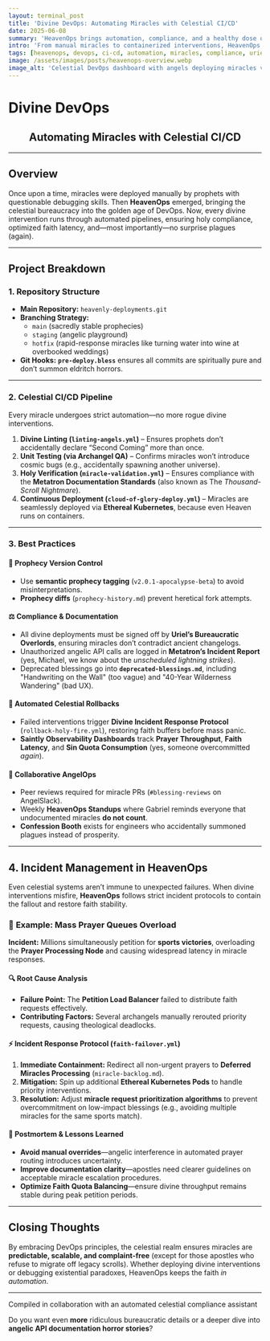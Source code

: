 ```yaml
---
layout: terminal_post
title: 'Divine DevOps: Automating Miracles with Celestial CI/CD'
date: 2025-06-08
summary: 'HeavenOps brings automation, compliance, and a healthy dose of divine comedy to the miracle deployment pipeline.'
intro: 'From manual miracles to containerized interventions, HeavenOps ensures every act of divine intervention is scalable, compliant, and occasionally hilarious.'
tags: [heavenops, devops, ci-cd, automation, miracles, compliance, uriel, metatron, gabriel, michael]
image: /assets/images/posts/heavenops-overview.webp
image_alt: 'Celestial DevOps dashboard with angels deploying miracles via CI/CD'
---
```


# **Divine DevOps**

<h2 style='text-align: center'>Automating Miracles with Celestial CI/CD</h2>

---

## **Overview**

Once upon a time, miracles were deployed manually by prophets with questionable debugging skills. Then **HeavenOps** emerged, bringing the celestial bureaucracy into the golden age of DevOps. Now, every divine intervention runs through automated pipelines, ensuring holy compliance, optimized faith latency, and—most importantly—no surprise plagues (again).

---

## **Project Breakdown**

### **1. Repository Structure**

-   **Main Repository:** `heavenly-deployments.git`
-   **Branching Strategy:**
    -   `main` (sacredly stable prophecies)
    -   `staging` (angelic playground)
    -   `hotfix` (rapid-response miracles like turning water into wine at overbooked weddings)
-   **Git Hooks:** **`pre-deploy.bless`** ensures all commits are spiritually pure and don’t summon eldritch horrors.

---

### **2. Celestial CI/CD Pipeline**

Every miracle undergoes strict automation—no more rogue divine interventions.

1. **Divine Linting (`linting-angels.yml`)** – Ensures prophets don’t accidentally declare “Second Coming” more than once.
2. **Unit Testing (via Archangel QA)** – Confirms miracles won’t introduce cosmic bugs (e.g., accidentally spawning another universe).
3. **Holy Verification (`miracle-validation.yml`)** – Ensures compliance with the **Metatron Documentation Standards** (also known as The _Thousand-Scroll Nightmare_).
4. **Continuous Deployment (`cloud-of-glory-deploy.yml`)** – Miracles are seamlessly deployed via **Ethereal Kubernetes**, because even Heaven runs on containers.

---

### **3. Best Practices**

#### 📜 **Prophecy Version Control**

-   Use **semantic prophecy tagging** (`v2.0.1-apocalypse-beta`) to avoid misinterpretations.
-   **Prophecy diffs** (`prophecy-history.md`) prevent heretical fork attempts.

#### ⚖️ **Compliance & Documentation**

-   All divine deployments must be signed off by **Uriel’s Bureaucratic Overlords**, ensuring miracles don’t contradict ancient changelogs.
-   Unauthorized angelic API calls are logged in **Metatron’s Incident Report** (yes, Michael, we know about the _unscheduled lightning strikes_).
-   Deprecated blessings go into **`deprecated-blessings.md`**, including "Handwriting on the Wall" (too vague) and "40-Year Wilderness Wandering" (bad UX).

#### 🔄 **Automated Celestial Rollbacks**

-   Failed interventions trigger **Divine Incident Response Protocol** (`rollback-holy-fire.yml`), restoring faith buffers before mass panic.
-   **Saintly Observability Dashboards** track **Prayer Throughput**, **Faith Latency**, and **Sin Quota Consumption** (yes, someone overcommitted _again_).

#### 🤝 **Collaborative AngelOps**

-   Peer reviews required for miracle PRs (`#blessing-reviews` on AngelSlack).
-   Weekly **HeavenOps Standups** where Gabriel reminds everyone that undocumented miracles **do not count**.
-   **Confession Booth** exists for engineers who accidentally summoned plagues instead of prosperity.

---

## **4. Incident Management in HeavenOps**

Even celestial systems aren’t immune to unexpected failures. When divine interventions misfire, **HeavenOps** follows strict incident protocols to contain the fallout and restore faith stability.

### 📍 **Example: Mass Prayer Queues Overload**

**Incident:** Millions simultaneously petition for **sports victories**, overloading the **Prayer Processing Node** and causing widespread latency in miracle responses.

#### 🔍 **Root Cause Analysis**

-   **Failure Point:** The **Petition Load Balancer** failed to distribute faith requests effectively.
-   **Contributing Factors:** Several archangels manually rerouted priority requests, causing theological deadlocks.

#### ⚡ **Incident Response Protocol (`faith-failover.yml`)**

1. **Immediate Containment:** Redirect all non-urgent prayers to **Deferred Miracles Processing** (`miracle-backlog.md`).
2. **Mitigation:** Spin up additional **Ethereal Kubernetes Pods** to handle priority interventions.
3. **Resolution:** Adjust **miracle request prioritization algorithms** to prevent overcommitment on low-impact blessings (e.g., avoiding multiple miracles for the same sports match).

#### 📜 **Postmortem & Lessons Learned**

-   **Avoid manual overrides**—angelic interference in automated prayer routing introduces uncertainty.
-   **Improve documentation clarity**—apostles need clearer guidelines on acceptable miracle escalation procedures.
-   **Optimize Faith Quota Balancing**—ensure divine throughput remains stable during peak petition periods.

---

## **Closing Thoughts**

By embracing DevOps principles, the celestial realm ensures miracles are **predictable, scalable, and complaint-free** (except for those apostles who refuse to migrate off legacy scrolls). Whether deploying divine interventions or debugging existential paradoxes, HeavenOps keeps the faith _in automation_.

---

<p class="post-credit">Compiled in collaboration with an automated celestial compliance assistant</p>

Do you want even **more** ridiculous bureaucratic details or a deeper dive into **angelic API documentation horror stories**?
